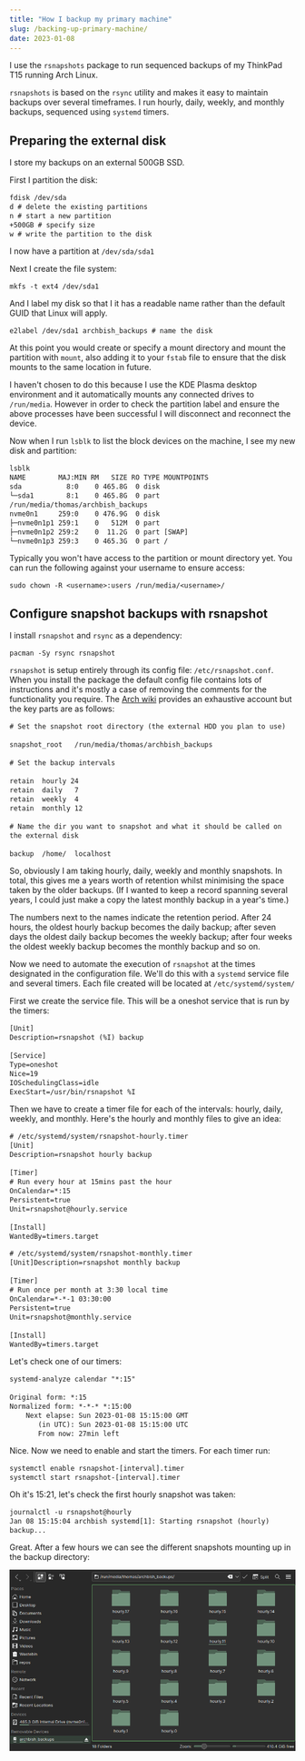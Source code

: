 ```yaml
---
title: "How I backup my primary machine"
slug: /backing-up-primary-machine/
date: 2023-01-08
---
```


I use the `rsnapshots` package to run sequenced backups of my ThinkPad T15 running Arch Linux.

`rsnapshots` is based on the `rsync` utility and makes it easy to maintain backups over several timeframes. I run hourly, daily, weekly, and monthly backups, sequenced using `systemd` timers.

## Preparing the external disk

I store my backups on an external 500GB SSD.

First I partition the disk:

```
fdisk /dev/sda
d # delete the existing partitions
n # start a new partition
+500GB # specify size
w # write the partition to the disk
```

I now have a partition at `/dev/sda/sda1`

Next I create the file system:

```
mkfs -t ext4 /dev/sda1
```

And I label my disk so that I it has a readable name rather than the default GUID that Linux will apply.

```
e2label /dev/sda1 archbish_backups # name the disk
```

At this point you would create or specify a mount directory and mount the partition with `mount`, also adding it to your `fstab` file to ensure that the disk mounts to the same location in future.

I haven't chosen to do this because I use the KDE Plasma desktop environment and it automatically mounts any connected drives to `/run/media`. However in order to check the partition label and ensure the above processes have been successful I will disconnect and reconnect the device.

Now when I run `lsblk` to list the block devices on the machine, I see my new disk and partition:

```
lsblk
NAME        MAJ:MIN RM   SIZE RO TYPE MOUNTPOINTS
sda           8:0    0 465.8G  0 disk
└─sda1        8:1    0 465.8G  0 part /run/media/thomas/archbish_backups
nvme0n1     259:0    0 476.9G  0 disk
├─nvme0n1p1 259:1    0   512M  0 part
├─nvme0n1p2 259:2    0  11.2G  0 part [SWAP]
└─nvme0n1p3 259:3    0 465.3G  0 part /
```

Typically you won't have access to the partition or mount directory yet. You can run the following against your username to ensure access:

```
sudo chown -R <username>:users /run/media/<username>/
```

## Configure snapshot backups with rsnapshot

I install `rsnapshot` and `rsync` as a dependency:

```
pacman -Sy rsync rsnapshot
```

`rsnapshot` is setup entirely through its config file: `/etc/rsnapshot.conf`. When you install the package the default config file contains lots of instructions and it's mostly a case of removing the comments for the functionality you require. The [Arch wiki](https://wiki.archlinux.org/title/rsnapshot) provides an exhaustive account but the key parts are as follows:

```
# Set the snapshot root directory (the external HDD you plan to use)

snapshot_root   /run/media/thomas/archbish_backups

# Set the backup intervals

retain  hourly 24
retain  daily   7
retain  weekly  4
retain  monthly 12

# Name the dir you want to snapshot and what it should be called on the external disk

backup  /home/  localhost
```

So, obviously I am taking hourly, daily, weekly and monthly snapshots. In total, this gives me a years worth of retention whilst minimising the space taken by the older backups. (If I wanted to keep a record spanning several years, I could just make a copy the latest monthly backup in a year's time.)

The numbers next to the names indicate the retention period. After 24 hours, the oldest hourly backup becomes the daily backup; after seven days the oldest daily backup becomes the weekly backup; after four weeks the oldest weekly backup becomes the monthly backup and so on.

Now we need to automate the execution of `rsnapshot` at the times designated in the configuration file. We'll do this with a `systemd` service file and several timers. Each file created will be located at `/etc/systemd/system/`

First we create the service file. This will be a oneshot service that is run by the timers:

```
[Unit]
Description=rsnapshot (%I) backup

[Service]
Type=oneshot
Nice=19
IOSchedulingClass=idle
ExecStart=/usr/bin/rsnapshot %I
```

Then we have to create a timer file for each of the intervals: hourly, daily, weekly, and monthly. Here's the hourly and monthly files to give an idea:

```
# /etc/systemd/system/rsnapshot-hourly.timer
[Unit]
Description=rsnapshot hourly backup

[Timer]
# Run every hour at 15mins past the hour
OnCalendar=*:15
Persistent=true
Unit=rsnapshot@hourly.service

[Install]
WantedBy=timers.target
```

```
# /etc/systemd/system/rsnapshot-monthly.timer
[Unit]Description=rsnapshot monthly backup

[Timer]
# Run once per month at 3:30 local time
OnCalendar=*-*-1 03:30:00
Persistent=true
Unit=rsnapshot@monthly.service

[Install]
WantedBy=timers.target
```

Let's check one of our timers:

```
systemd-analyze calendar "*:15"

Original form: *:15
Normalized form: *-*-* *:15:00
    Next elapse: Sun 2023-01-08 15:15:00 GMT
       (in UTC): Sun 2023-01-08 15:15:00 UTC
       From now: 27min left
```

Nice. Now we need to enable and start the timers. For each timer run:

```
systemctl enable rsnapshot-[interval].timer
systemctl start rsnapshot-[interval].timer
```

Oh it's 15:21, let's check the first hourly snapshot was taken:

```
journalctl -u rsnapshot@hourly
Jan 08 15:15:04 archbish systemd[1]: Starting rsnapshot (hourly) backup...
```

Great. After a few hours we can see the different snapshots mounting up in the backup directory:

![](img/rnapshot-dolphin-file-viewr.png)
